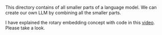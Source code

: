 This directory contains of all smaller parts of a language model. We can create our own LLM by combining all the smaller parts.

I have explained the rotary embedding concept with code in this [video](https://www.youtube.com/watch?v=gm2dG8og3e0). Please take a look.
